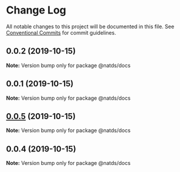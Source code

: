 # Change Log

All notable changes to this project will be documented in this file.
See [Conventional Commits](https://conventionalcommits.org) for commit guidelines.

## 0.0.2 (2019-10-15)

**Note:** Version bump only for package @natds/docs





## 0.0.1 (2019-10-15)

**Note:** Version bump only for package @natds/docs





## [0.0.5](https://github.com/natura-cosmeticos/natds/compare/@natds/docs@0.0.4...@natds/docs@0.0.5) (2019-10-15)

**Note:** Version bump only for package @natds/docs





## 0.0.4 (2019-10-15)

**Note:** Version bump only for package @natds/docs
